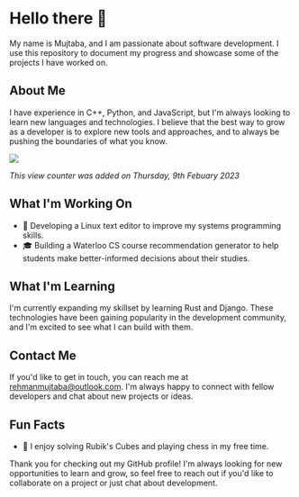 # Hello there 👋

My name is Mujtaba, and I am passionate about software development. I use this repository to document my progress and showcase some of the projects I have worked on.

## About Me
I have experience in C++, Python, and JavaScript, but I'm always looking to learn new languages and technologies. I believe that the best way to grow as a developer is to explore new tools and approaches, and to always be pushing the boundaries of what you know.

![](https://komarev.com/ghpvc/?username=RehmanMujtaba)

*This view counter was added on Thursday, 9th Febuary 2023*

## What I'm Working On
- 📝 Developing a Linux text editor to improve my systems programming skills.
- 🎓 Building a Waterloo CS course recommendation generator to help students make better-informed decisions about their studies.

## What I'm Learning
I'm currently expanding my skillset by learning Rust and Django. These technologies have been gaining popularity in the development community, and I'm excited to see what I can build with them.

## Contact Me
If you'd like to get in touch, you can reach me at rehmanmujtaba@outlook.com. I'm always happy to connect with fellow developers and chat about new projects or ideas.


## Fun Facts
- 🧩 I enjoy solving Rubik's Cubes and playing chess in my free time.

Thank you for checking out my GitHub profile! I'm always looking for new opportunities to learn and grow, so feel free to reach out if you'd like to collaborate on a project or just chat about development.
